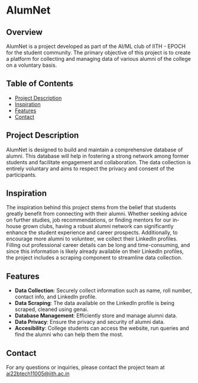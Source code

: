 # AlumNet

## Overview

AlumNet is a project developed as part of the AI/ML club of IITH - EPOCH for the student community. The primary objective of this project is to create a platform for collecting and managing data of various alumni of the college on a voluntary basis.

## Table of Contents

- [Project Description](#project-description)
- [Inspiration](#inspiration)
- [Features](#features)
- [Contact](#contact)

## Project Description

AlumNet is designed to build and maintain a comprehensive database of alumni. This database will help in fostering a strong network among former students and facilitate engagement and collaboration. The data collection is entirely voluntary and aims to respect the privacy and consent of the participants.

## Inspiration

The inspiration behind this project stems from the belief that students greatly benefit from connecting with their alumni. Whether seeking advice on further studies, job recommendations, or finding mentors for our in-house grown clubs, having a robust alumni network can significantly enhance the student experience and career prospects. Additionally, to encourage more alumni to volunteer, we collect their LinkedIn profiles. Filling out professional career details can be long and time-consuming, and since this information is likely already available on their LinkedIn profiles, the project includes a scraping component to streamline data collection.

## Features

- **Data Collection**: Securely collect information such as name, roll number, contact info, and LinkedIn profile.
- **Data Scraping**: The data available on the LinkedIn profile is being scraped, cleaned using genai.
- **Database Management**: Efficiently store and manage alumni data.
- **Data Privacy**: Ensure the privacy and security of alumni data.
- **Accesibility**: College students can access the website, run queries and find the alumni who can help them the most.
  
## Contact

For any questions or inquiries, please contact the project team at ai22btech11005@iith.ac.in 
